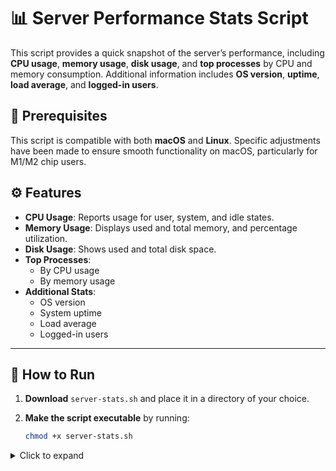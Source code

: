 # 📊 Server Performance Stats Script

This script provides a quick snapshot of the server’s performance, including **CPU usage**, **memory usage**, **disk usage**, and **top processes** by CPU and memory consumption. Additional information includes **OS version**, **uptime**, **load average**, and **logged-in users**.

## 🚀 Prerequisites
This script is compatible with both **macOS** and **Linux**. Specific adjustments have been made to ensure smooth functionality on macOS, particularly for M1/M2 chip users.

## ⚙️ Features
- **CPU Usage**: Reports usage for user, system, and idle states.
- **Memory Usage**: Displays used and total memory, and percentage utilization.
- **Disk Usage**: Shows used and total disk space.
- **Top Processes**:
  - By CPU usage
  - By memory usage
- **Additional Stats**:
  - OS version
  - System uptime
  - Load average
  - Logged-in users

---

## 📝 How to Run

1. **Download** `server-stats.sh` and place it in a directory of your choice.

2. **Make the script executable** by running:
   ```bash
   chmod +x server-stats.sh

<details> <summary>Click to expand</summary>

Server Performance Stats

Total CPU Usage:
User: 3.13% System: 11.11% Idle: 85.75%

Total Memory Usage:
Used: 10.98 GB / Total: 11.32 GB (96.00%)

Total Disk Usage:
Used: 9.9Gi / Total: 460Gi (3%)

Top 5 Processes by CPU Usage:
PID    PPID   COMMAND          %MEM   %CPU
373     1     /System/Library/   1.5   0.7
...

Additional Stats:
OS Version: macOS Sequoia 15.0.1
System Uptime: 49 mins
Load Average: 1.73 1.60 2.15
</details>